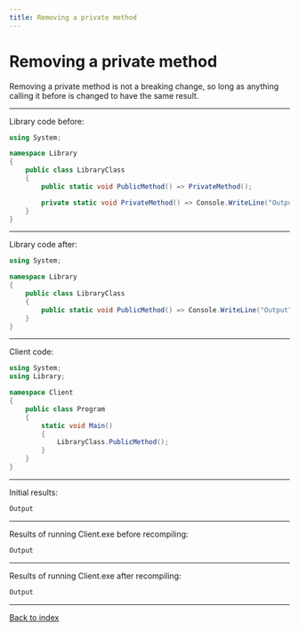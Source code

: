 ```yaml
---
title: Removing a private method
---
```

# Removing a private method

Removing a private method is not a breaking change, so long as
anything calling it before is changed to have the same result.

----
Library code before:
```csharp
using System;

namespace Library
{
    public class LibraryClass
    {
        public static void PublicMethod() => PrivateMethod();

        private static void PrivateMethod() => Console.WriteLine("Output");
    }
}
```
----
Library code after:
```csharp
using System;

namespace Library
{
    public class LibraryClass
    {
        public static void PublicMethod() => Console.WriteLine("Output");
    }
}
```
----
Client code:
```csharp
using System;
using Library;

namespace Client
{
    public class Program
    {
        static void Main()
        {
            LibraryClass.PublicMethod();
        }
    }
}
```
----
Initial results:
```csharp
Output
```
----
Results of running Client.exe before recompiling:
```csharp
Output
```
----
Results of running Client.exe after recompiling:
```csharp
Output
```
----
[Back to index](index.md)
